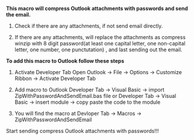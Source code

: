 **This macro will compress Outlook attachments with passwords and send the email.**
1. Check if there are any attachments, if not send email directly.

2. If there are any attachments, will replace the attachments as compress winzip
  with 8 digit password(at least one capital letter, one non-capital letter, one number, one punctutation)
  , and last sending out the email.


**To add this macro to Outlook follow these steps**
1. Activate Developer Tab
  Open Outlook -> File -> Options -> Customize Ribbon -> Activate Developer Tab

2. Add macro to Outlook
  Developer Tab -> Visual Basic -> import ZipWithPasswordAndSendEmail.bas file
  or
  Developer Tab -> Visual Basic -> insert module -> copy paste the code to the module

3. You will find the macro at
  Devloper Tab -> Macros -> ZipWithPasswordAndSendEmail

Start sending compress Outlook attachments with passwords!!!
